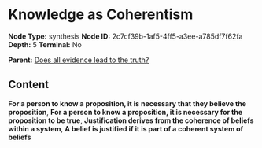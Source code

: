 # Knowledge as Coherentism

**Node Type:** synthesis
**Node ID:** 2c7cf39b-1af5-4ff5-a3ee-a785df7f62fa
**Depth:** 5
**Terminal:** No

**Parent:** [Does all evidence lead to the truth?](does-all-evidence-lead-to-the-truth-antithesis-4092386c-505d-43e4-a976-3a5acc79359e.md)

## Content

**For a person to know a proposition, it is necessary that they believe the proposition**, **For a person to know a proposition, it is necessary for the proposition to be true**, **Justification derives from the coherence of beliefs within a system**, **A belief is justified if it is part of a coherent system of beliefs**
